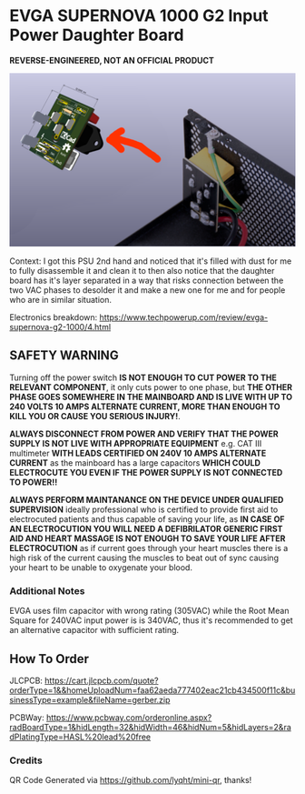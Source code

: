 # EVGA SUPERNOVA 1000 G2 Input Power Daughter Board

**REVERSE-ENGINEERED, NOT AN OFFICIAL PRODUCT**

![](./img/intro.png)

Context: I got this PSU 2nd hand and noticed that it's filled with dust for me to fully disassemble it and clean it to then also notice that the daughter board has it's layer separated in a way that risks connection between the two VAC phases to desolder it and make a new one for me and for people who are in similar situation.

Electronics breakdown: https://www.techpowerup.com/review/evga-supernova-g2-1000/4.html

## SAFETY WARNING

Turning off the power switch **IS NOT ENOUGH TO CUT POWER TO THE RELEVANT COMPONENT**, it only cuts power to one phase, but **THE OTHER PHASE GOES SOMEWHERE IN THE MAINBOARD AND __IS LIVE WITH UP TO 240 VOLTS 10 AMPS ALTERNATE CURRENT, MORE THAN ENOUGH TO KILL YOU OR CAUSE YOU SERIOUS INJURY__!**.

**ALWAYS DISCONNECT FROM POWER AND VERIFY THAT THE POWER SUPPLY IS NOT LIVE WITH APPROPRIATE EQUIPMENT** e.g. CAT III multimeter **__WITH LEADS CERTIFIED ON 240V 10 AMPS ALTERNATE CURRENT__** as the mainboard has a large capacitors **WHICH COULD ELECTROCUTE YOU __EVEN IF THE POWER SUPPLY IS NOT CONNECTED TO POWER__!!**

**ALWAYS PERFORM MAINTANANCE ON THE DEVICE UNDER QUALIFIED SUPERVISION** ideally professional who is certified to provide first aid to electrocuted patients and thus capable of saving your life, as **IN CASE OF AN ELECTROCUTION YOU WILL NEED A DEFIBRILATOR __GENERIC FIRST AID AND HEART MASSAGE IS NOT ENOUGH TO SAVE YOUR LIFE AFTER ELECTROCUTION__** as if current goes through your heart muscles there is a high risk of the current causing the muscles to beat out of sync causing your heart to be unable to oxygenate your blood.

### Additional Notes

EVGA uses film capacitor with wrong rating (305VAC) while the Root Mean Square for 240VAC input power is is 340VAC, thus it's recommended to get an alternative capacitor with sufficient rating.

## How To Order



JLCPCB: https://cart.jlcpcb.com/quote?orderType=1&&homeUploadNum=faa62aeda777402eac21cb434500f11c&businessType=example&fileName=gerber.zip

PCBWay: https://www.pcbway.com/orderonline.aspx?radBoardType=1&hidLength=32&hidWidth=46&hidNum=5&hidLayers=2&radPlatingType=HASL%20lead%20free

### Credits

QR Code Generated via https://github.com/lyqht/mini-qr, thanks!
